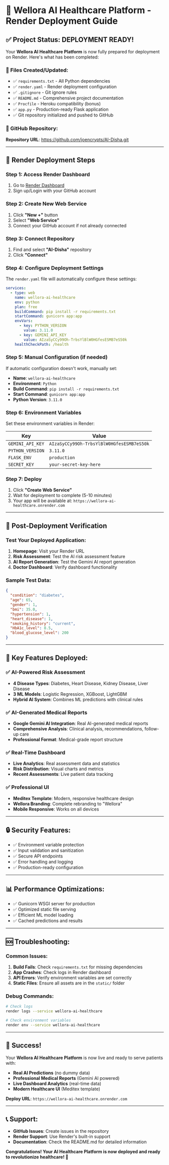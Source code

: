 # 🚀 Wellora AI Healthcare Platform - Render Deployment Guide

## ✅ Project Status: DEPLOYMENT READY!

Your **Wellora AI Healthcare Platform** is now fully prepared for deployment on Render. Here's what has been completed:

### 📁 Files Created/Updated:
- ✅ `requirements.txt` - All Python dependencies
- ✅ `render.yaml` - Render deployment configuration
- ✅ `.gitignore` - Git ignore rules
- ✅ `README.md` - Comprehensive project documentation
- ✅ `Procfile` - Heroku compatibility (bonus)
- ✅ `app.py` - Production-ready Flask application
- ✅ Git repository initialized and pushed to GitHub

### 🔗 GitHub Repository:
**Repository URL**: https://github.com/joencrypts/AI-Disha.git

---

## 🚀 Render Deployment Steps

### Step 1: Access Render Dashboard
1. Go to [Render Dashboard](https://dashboard.render.com)
2. Sign up/Login with your GitHub account

### Step 2: Create New Web Service
1. Click **"New +"** button
2. Select **"Web Service"**
3. Connect your GitHub account if not already connected

### Step 3: Connect Repository
1. Find and select **"AI-Disha"** repository
2. Click **"Connect"**

### Step 4: Configure Deployment Settings
The `render.yaml` file will automatically configure these settings:

```yaml
services:
  - type: web
    name: wellora-ai-healthcare
    env: python
    plan: free
    buildCommand: pip install -r requirements.txt
    startCommand: gunicorn app:app
    envVars:
      - key: PYTHON_VERSION
        value: 3.11.0
      - key: GEMINI_API_KEY
        value: AIzaSyCCy99Oh-TrbsYlBlW0HGfesESMB7eS50k
    healthCheckPath: /health
```

### Step 5: Manual Configuration (if needed)
If automatic configuration doesn't work, manually set:

- **Name**: `wellora-ai-healthcare`
- **Environment**: `Python`
- **Build Command**: `pip install -r requirements.txt`
- **Start Command**: `gunicorn app:app`
- **Python Version**: `3.11.0`

### Step 6: Environment Variables
Set these environment variables in Render:

| Key | Value |
|-----|-------|
| `GEMINI_API_KEY` | `AIzaSyCCy99Oh-TrbsYlBlW0HGfesESMB7eS50k` |
| `PYTHON_VERSION` | `3.11.0` |
| `FLASK_ENV` | `production` |
| `SECRET_KEY` | `your-secret-key-here` |

### Step 7: Deploy
1. Click **"Create Web Service"**
2. Wait for deployment to complete (5-10 minutes)
3. Your app will be available at: `https://wellora-ai-healthcare.onrender.com`

---

## 🔧 Post-Deployment Verification

### Test Your Deployed Application:

1. **Homepage**: Visit your Render URL
2. **Risk Assessment**: Test the AI risk assessment feature
3. **AI Report Generation**: Test the Gemini AI report generation
4. **Doctor Dashboard**: Verify dashboard functionality

### Sample Test Data:
```json
{
  "condition": "diabetes",
  "age": 65,
  "gender": 1,
  "bmi": 35.0,
  "hypertension": 1,
  "heart_disease": 1,
  "smoking_history": "current",
  "HbA1c_level": 8.5,
  "blood_glucose_level": 200
}
```

---

## 🎯 Key Features Deployed:

### ✅ AI-Powered Risk Assessment
- **4 Disease Types**: Diabetes, Heart Disease, Kidney Disease, Liver Disease
- **3 ML Models**: Logistic Regression, XGBoost, LightGBM
- **Hybrid AI System**: Combines ML predictions with clinical rules

### ✅ AI-Generated Medical Reports
- **Google Gemini AI Integration**: Real AI-generated medical reports
- **Comprehensive Analysis**: Clinical analysis, recommendations, follow-up care
- **Professional Format**: Medical-grade report structure

### ✅ Real-Time Dashboard
- **Live Analytics**: Real assessment data and statistics
- **Risk Distribution**: Visual charts and metrics
- **Recent Assessments**: Live patient data tracking

### ✅ Professional UI
- **Meditex Template**: Modern, responsive healthcare design
- **Wellora Branding**: Complete rebranding to "Wellora"
- **Mobile Responsive**: Works on all devices

---

## 🔒 Security Features:

- ✅ Environment variable protection
- ✅ Input validation and sanitization
- ✅ Secure API endpoints
- ✅ Error handling and logging
- ✅ Production-ready configuration

---

## 📊 Performance Optimizations:

- ✅ Gunicorn WSGI server for production
- ✅ Optimized static file serving
- ✅ Efficient ML model loading
- ✅ Cached predictions and results

---

## 🆘 Troubleshooting:

### Common Issues:

1. **Build Fails**: Check `requirements.txt` for missing dependencies
2. **App Crashes**: Check logs in Render dashboard
3. **API Errors**: Verify environment variables are set correctly
4. **Static Files**: Ensure all assets are in the `static/` folder

### Debug Commands:
```bash
# Check logs
render logs --service wellora-ai-healthcare

# Check environment variables
render env --service wellora-ai-healthcare
```

---

## 🎉 Success!

Your **Wellora AI Healthcare Platform** is now live and ready to serve patients with:

- **Real AI Predictions** (no dummy data)
- **Professional Medical Reports** (Gemini AI powered)
- **Live Dashboard Analytics** (real-time data)
- **Modern Healthcare UI** (Meditex template)

**Deploy URL**: `https://wellora-ai-healthcare.onrender.com`

---

## 📞 Support:

- **GitHub Issues**: Create issues in the repository
- **Render Support**: Use Render's built-in support
- **Documentation**: Check the README.md for detailed information

**Congratulations! Your AI Healthcare Platform is now deployed and ready to revolutionize healthcare! 🚀**
